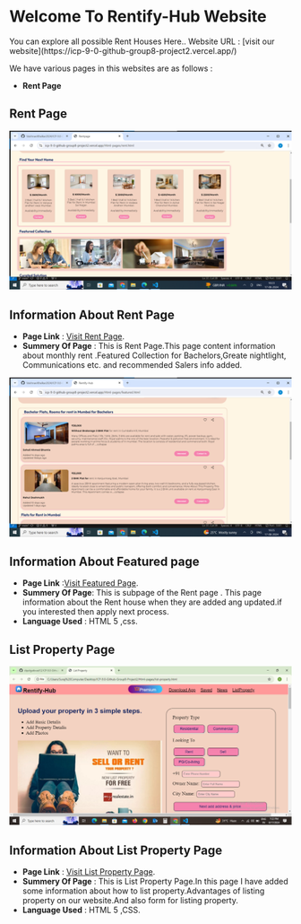 <h1>Welcome To Rentify-Hub Website</h1>
You can explore all possible Rent Houses Here..
Website URL : [visit our website](https://icp-9-0-github-group8-project2.vercel.app/)

We have various pages in this websites are as follows :

- **Rent Page**


## **Rent Page**

![Rent Page Screen Shot]( ./image/rentpage-img.png)

## Information About Rent Page

- **Page Link** : [Visit Rent Page](https://icp-9-0-github-group8-project2.vercel.app/Html-pages/rent.html).
- **Summery Of Page** : This is Rent Page.This page content information about monthly rent .Featured Collection for Bachelors,Greate nightlight, Communications etc. and recommended Salers info added. 

![Featured Page Screen Shot](./image/featuredpage-img.png)
## Information About Featured page

- **Page Link** :[Visit Featured Page](https://icp-9-0-github-group8-project2.vercel.app/Html-pages/featured.html).
- **Summery Of Page**: This is  subpage of the Rent page . This page information about the  Rent house when they are added ang updated.if you interested then apply next process.
- **Language Used** : HTML 5 ,css.

## **List Property Page**

![Rent Page Screen Shot]( ./image/list-property.png)

## Information About List Property Page

- **Page Link** : [Visit List Property Page](https://icp-9-0-github-group8-project2.vercel.app/Html-pages/list-property.html).
- **Summery Of Page** : This is List Property Page.In this page I have added some information about how to list property.Advantages of listing property on our website.And also form for listing property.
-  **Language Used** : HTML 5 ,CSS.